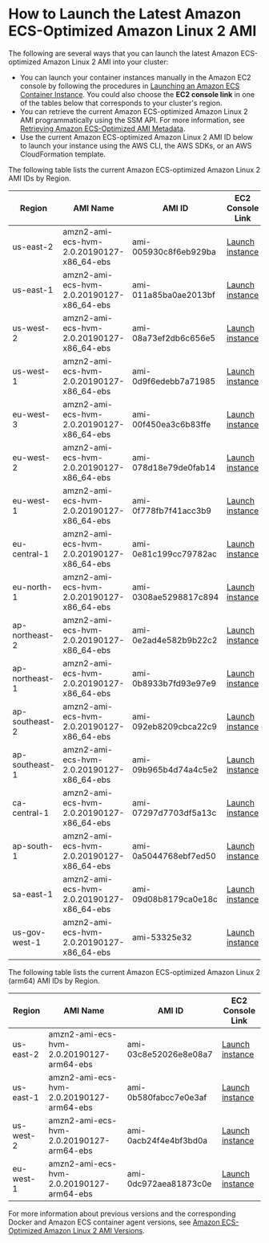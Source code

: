 # How to Launch the Latest Amazon ECS\-Optimized Amazon Linux 2 AMI<a name="al2ami-get-latest"></a>

The following are several ways that you can launch the latest Amazon ECS\-optimized Amazon Linux 2 AMI into your cluster:
+ You can launch your container instances manually in the Amazon EC2 console by following the procedures in [Launching an Amazon ECS Container Instance](launch_container_instance.md)\. You could also choose the **EC2 console link** in one of the tables below that corresponds to your cluster's region\.
+ You can retrieve the current Amazon ECS\-optimized Amazon Linux 2 AMI programmatically using the SSM API\. For more information, see [Retrieving Amazon ECS\-Optimized AMI Metadata](retrieve-ecs-optimized_AMI.md)\.
+ Use the current Amazon ECS\-optimized Amazon Linux 2 AMI ID below to launch your instance using the AWS CLI, the AWS SDKs, or an AWS CloudFormation template\.

The following table lists the current Amazon ECS\-optimized Amazon Linux 2 AMI IDs by Region\.


| Region | AMI Name | AMI ID | EC2 Console Link | 
| --- | --- | --- | --- | 
| us\-east\-2 | amzn2\-ami\-ecs\-hvm\-2\.0\.20190127\-x86\_64\-ebs | ami\-005930c8f6eb929ba | [Launch instance](https://console.aws.amazon.com/ec2/v2/home?region=us-east-2#LaunchInstanceWizard:ami=ami-005930c8f6eb929ba) | 
| us\-east\-1 | amzn2\-ami\-ecs\-hvm\-2\.0\.20190127\-x86\_64\-ebs | ami\-011a85ba0ae2013bf | [Launch instance](https://console.aws.amazon.com/ec2/v2/home?region=us-east-1#LaunchInstanceWizard:ami=ami-011a85ba0ae2013bf) | 
| us\-west\-2 | amzn2\-ami\-ecs\-hvm\-2\.0\.20190127\-x86\_64\-ebs | ami\-08a73ef2db6c656e5 | [Launch instance](https://console.aws.amazon.com/ec2/v2/home?region=us-west-2#LaunchInstanceWizard:ami=ami-08a73ef2db6c656e5) | 
| us\-west\-1 | amzn2\-ami\-ecs\-hvm\-2\.0\.20190127\-x86\_64\-ebs | ami\-0d9f6edebb7a71985 | [Launch instance](https://console.aws.amazon.com/ec2/v2/home?region=us-west-1#LaunchInstanceWizard:ami=ami-0d9f6edebb7a71985) | 
| eu\-west\-3 | amzn2\-ami\-ecs\-hvm\-2\.0\.20190127\-x86\_64\-ebs | ami\-00f450ea3c6b83ffe | [Launch instance](https://console.aws.amazon.com/ec2/v2/home?region=eu-west-3#LaunchInstanceWizard:ami=ami-00f450ea3c6b83ffe) | 
| eu\-west\-2 | amzn2\-ami\-ecs\-hvm\-2\.0\.20190127\-x86\_64\-ebs | ami\-078d18e79de0fab14 | [Launch instance](https://console.aws.amazon.com/ec2/v2/home?region=eu-west-2#LaunchInstanceWizard:ami=ami-078d18e79de0fab14) | 
| eu\-west\-1 | amzn2\-ami\-ecs\-hvm\-2\.0\.20190127\-x86\_64\-ebs | ami\-0f778fb7f41acc3b9 | [Launch instance](https://console.aws.amazon.com/ec2/v2/home?region=eu-west-1#LaunchInstanceWizard:ami=ami-0f778fb7f41acc3b9) | 
| eu\-central\-1 | amzn2\-ami\-ecs\-hvm\-2\.0\.20190127\-x86\_64\-ebs | ami\-0e81c199cc79782ac | [Launch instance](https://console.aws.amazon.com/ec2/v2/home?region=eu-central-1#LaunchInstanceWizard:ami=ami-0e81c199cc79782ac) | 
| eu\-north\-1 | amzn2\-ami\-ecs\-hvm\-2\.0\.20190127\-x86\_64\-ebs | ami\-0308ae5298817c894 | [Launch instance](https://console.aws.amazon.com/ec2/v2/home?region=eu-north-1#LaunchInstanceWizard:ami=ami-0308ae5298817c894) | 
| ap\-northeast\-2 | amzn2\-ami\-ecs\-hvm\-2\.0\.20190127\-x86\_64\-ebs | ami\-0e2ad4e582b9b22c2 | [Launch instance](https://console.aws.amazon.com/ec2/v2/home?region=ap-northeast-2#LaunchInstanceWizard:ami=ami-0e2ad4e582b9b22c2) | 
| ap\-northeast\-1 | amzn2\-ami\-ecs\-hvm\-2\.0\.20190127\-x86\_64\-ebs | ami\-0b8933b7fd93e97e9 | [Launch instance](https://console.aws.amazon.com/ec2/v2/home?region=ap-northeast-1#LaunchInstanceWizard:ami=ami-0b8933b7fd93e97e9) | 
| ap\-southeast\-2 | amzn2\-ami\-ecs\-hvm\-2\.0\.20190127\-x86\_64\-ebs | ami\-092eb8209cbca22c9 | [Launch instance](https://console.aws.amazon.com/ec2/v2/home?region=ap-southeast-2#LaunchInstanceWizard:ami=ami-092eb8209cbca22c9) | 
| ap\-southeast\-1 | amzn2\-ami\-ecs\-hvm\-2\.0\.20190127\-x86\_64\-ebs | ami\-09b965b4d74a4c5e2 | [Launch instance](https://console.aws.amazon.com/ec2/v2/home?region=ap-southeast-1#LaunchInstanceWizard:ami=ami-09b965b4d74a4c5e2) | 
| ca\-central\-1 | amzn2\-ami\-ecs\-hvm\-2\.0\.20190127\-x86\_64\-ebs | ami\-07297d7703df5a13c | [Launch instance](https://console.aws.amazon.com/ec2/v2/home?region=ca-central-1#LaunchInstanceWizard:ami=ami-07297d7703df5a13c) | 
| ap\-south\-1 | amzn2\-ami\-ecs\-hvm\-2\.0\.20190127\-x86\_64\-ebs | ami\-0a5044768ebf7ed50 | [Launch instance](https://console.aws.amazon.com/ec2/v2/home?region=ap-south-1#LaunchInstanceWizard:ami=ami-0a5044768ebf7ed50) | 
| sa\-east\-1 | amzn2\-ami\-ecs\-hvm\-2\.0\.20190127\-x86\_64\-ebs | ami\-09d08b8179ca0e18c | [Launch instance](https://console.aws.amazon.com/ec2/v2/home?region=sa-east-1#LaunchInstanceWizard:ami=ami-09d08b8179ca0e18c) | 
| us\-gov\-west\-1 | amzn2\-ami\-ecs\-hvm\-2\.0\.20190127\-x86\_64\-ebs | ami\-53325e32 | [Launch instance](https://console.aws.amazon.com/ec2/v2/home?region=us-gov-west-1#LaunchInstanceWizard:ami=ami-53325e32) | 

The following table lists the current Amazon ECS\-optimized Amazon Linux 2 \(arm64\) AMI IDs by Region\.


| Region | AMI Name | AMI ID | EC2 Console Link | 
| --- | --- | --- | --- | 
| us\-east\-2 | amzn2\-ami\-ecs\-hvm\-2\.0\.20190127\-arm64\-ebs | ami\-03c8e52026e8e08a7 | [Launch instance](https://console.aws.amazon.com/ec2/v2/home?region=us-east-2#LaunchInstanceWizard:ami=ami-03c8e52026e8e08a7) | 
| us\-east\-1 | amzn2\-ami\-ecs\-hvm\-2\.0\.20190127\-arm64\-ebs | ami\-0b580fabcc7e0e3af | [Launch instance](https://console.aws.amazon.com/ec2/v2/home?region=us-east-1#LaunchInstanceWizard:ami=ami-0b580fabcc7e0e3af) | 
| us\-west\-2 | amzn2\-ami\-ecs\-hvm\-2\.0\.20190127\-arm64\-ebs | ami\-0acb24f4e4bf3bd0a | [Launch instance](https://console.aws.amazon.com/ec2/v2/home?region=us-west-2#LaunchInstanceWizard:ami=ami-0acb24f4e4bf3bd0a) | 
| eu\-west\-1 | amzn2\-ami\-ecs\-hvm\-2\.0\.20190127\-arm64\-ebs | ami\-0dc972aea81873c0e | [Launch instance](https://console.aws.amazon.com/ec2/v2/home?region=eu-west-1#LaunchInstanceWizard:ami=ami-0dc972aea81873c0e) | 

 For more information about previous versions and the corresponding Docker and Amazon ECS container agent versions, see [Amazon ECS\-Optimized Amazon Linux 2 AMI Versions](al2ami-agent-versions.md)\.